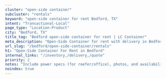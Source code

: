 ```yaml
---
cluster: "open-side container"
subcluster: "rentals"
keyword: "open-side container for rent Bedford, TX"
intent: "Transactional-Local"
page_type: "Location-Product"
city: "Bedford, TX"
title_tag: "Bedford open-side container for rent | LC Container"
meta_description: "Open-Side Container for rent with delivery in Bedford, TX. LC Container — local Since 2003. Get pricing today."
url_slug: "/bedford/open-side-container/rentals"
h1: "Open-Side Container For Rent in Bedford"
internal_links: "/inventory,/delivery,/quote"
priority: 2
notes: "Include power specs (for reefer/office), photos, and availability."
noindex: true
---
```


<!-- TODO: Add unique city/inventory copy, images, and internal links here. -->
